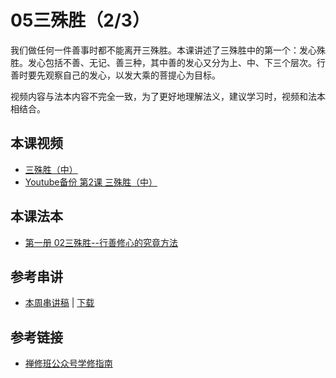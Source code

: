 # 05三殊胜（2/3）

我们做任何一件善事时都不能离开三殊胜。本课讲述了三殊胜中的第一个：发心殊胜。发心包括不善、无记、善三种，其中善的发心又分为上、中、下三个层次。行善时要先观察自己的发心，以发大乘的菩提心为目标。

视频内容与法本内容不完全一致，为了更好地理解法义，建议学习时，视频和法本相结合。

## 本课视频

* [三殊胜（中）](https://s3.ca-central-1.wasabisys.com/hddata/f.huidengchanxiu.net/jmy/%e6%85%a7%e7%81%af%e7%a6%85%e4%bf%ae%e8%af%be/%e6%85%a7%e7%81%af%e7%a6%85%e4%bf%ae%e8%af%be%e7%ac%ac%e4%b8%80%e5%86%8c/02-2%20%e4%b8%89%e6%ae%8a%e8%83%9c%ef%bc%88%e4%b8%ad%ef%bc%89.mp4)
* [Youtube备份 第2课 三殊胜（中）](https://www.youtube.com/watch?v=DKMB0lgYTaw&list=PL7aUyQTIJqAhB-EbnDWQDLmq1BJxa4CWq&index=5&ab_channel=%E6%85%A7%E7%81%AF%E5%B0%8F%E7%BB%84%E6%B8%A9%E5%93%A5%E5%8D%8E)

## 本课法本

- [第一册 02三殊胜--行善修心的究竟方法](/books/b1/1-02)

## 参考串讲

* [本周串讲稿](http://view.officeapps.live.com/op/view.aspx?src=https://s3.ca-central-1.wasabisys.com/hddata/f.huidengchanxiu.net/hdv/f/up/慧灯禅修班第1册第2课三殊胜(视频2).pptx) | [下载](https://s3.ca-central-1.wasabisys.com/hddata/f.huidengchanxiu.net/hdv/f/up/慧灯禅修班第1册第2课三殊胜(视频2).pptx)

## 参考链接

- [禅修班公众号学修指南](https://mp.weixin.qq.com/s?__biz=MzI2NTQ1NDcxNg==&mid=100001929&idx=1&sn=15ec6b9a6c5a1054c1cd0f18aacf2268&scene=19#wechat_redirect)


